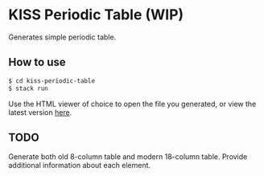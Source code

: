 # KISS Periodic Table (WIP)

Generates simple periodic table.

## How to use

```sh
$ cd kiss-periodic-table
$ stack run
```

Use the HTML viewer of choice to open the file you generated, or view the latest version [here](https://siborgium.github.io/kiss-periodic-table/).

## TODO

Generate both old 8-column table and modern 18-column table.
Provide additional information about each element.
